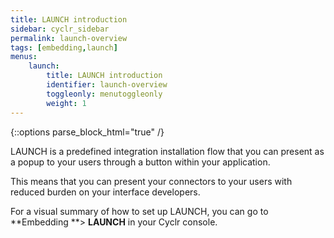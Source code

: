 ```yaml
---
title: LAUNCH introduction
sidebar: cyclr_sidebar
permalink: launch-overview
tags: [embedding,launch]
menus:
    launch:
        title: LAUNCH introduction
        identifier: launch-overview
        toggleonly: menutoggleonly
        weight: 1
---
```

{::options parse_block_html="true" /}
<section class="card">

LAUNCH is a predefined integration installation flow that you can present as a popup to your users through a button within your application.

This means that you can present your connectors to your users with reduced burden on your interface developers. 

For a visual summary of how to set up LAUNCH, you can go to **Embedding **> **LAUNCH** in your Cyclr console.

</section>
